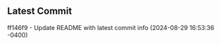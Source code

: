 
## Latest Commit
ff146f9 - Update README with latest commit info (2024-08-29 16:53:36 -0400) <Yunxi-Zhou>
